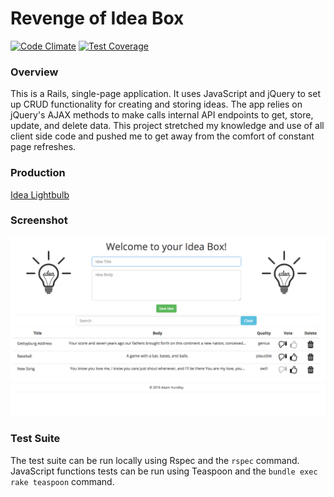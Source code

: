 # Revenge of Idea Box
[![Code Climate](https://codeclimate.com/github/adamhundley/revenge_of_idea_box/badges/gpa.svg)](https://codeclimate.com/github/adamhundley/revenge_of_idea_box) [![Test Coverage](https://codeclimate.com/github/adamhundley/revenge_of_idea_box/badges/coverage.svg)](https://codeclimate.com/github/adamhundley/revenge_of_idea_box/coverage)
### Overview

This is a Rails, single-page application. It uses JavaScript and jQuery to set up CRUD functionality for creating and storing ideas. The app relies on jQuery's AJAX methods to make calls internal API endpoints to get, store, update, and delete data. This project stretched my knowledge and use of all client side code and pushed me to get away from the comfort of constant page refreshes.

### Production

[Idea Lightbulb](https://idea-lightbulb.herokuapp.com)

### Screenshot

![Idea Lightbulb](app/assets/images/idea-lightbulb.png)

### Test Suite

The test suite can be run locally using Rspec and the `rspec` command. JavaScript functions tests can be run using Teaspoon and the `bundle exec rake teaspoon` command.
